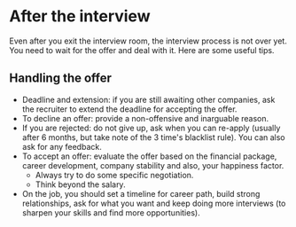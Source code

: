 # After the interview

Even after you exit the interview room, the interview process is not over yet. You need to wait for the offer and deal 
with it. Here are some useful tips.

## Handling the offer

- Deadline and extension: if you are still awaiting other companies, ask the recruiter to extend the deadline for accepting 
the offer.
- To decline an offer: provide a non-offensive and inarguable reason.
- If you are rejected: do not give up, ask when you can re-apply (usually after 6 months, but take note of the 3 time's 
blacklist rule). You can also ask for any feedback.
- To accept an offer: evaluate the offer based on the financial package, career development, company stability and also, 
your happiness factor.
    - Always try to do some specific negotiation.
    - Think beyond the salary.
- On the job, you should set a timeline for career path, build strong relationships, ask for what you want and keep doing 
more interviews (to sharpen your skills and find more opportunities).
